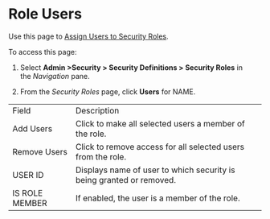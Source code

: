 # Role Users

<div class="use">

Use this page to [Assign Users to Security
Roles](../Use_Cases/Assign_Users_to_Security_Roles.htm).

</div>

To access this page:

1.  Select **Admin \>Security \> Security Definitions \> Security
    Roles** in the *Navigation* pane.

2.  From the *Security Roles* page, click **Users** for
NAME.

|                |                                                                      |
| -------------- | -------------------------------------------------------------------- |
| Field          | Description                                                          |
| Add Users      | Click to make all selected users a member of the role.               |
| Remove Users   | Click to remove access for all selected users from the role.         |
| USER ID        | Displays name of user to which security is being granted or removed. |
| IS ROLE MEMBER | If enabled, the user is a member of the role.                        |
